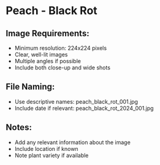# Peach - Black Rot

## Image Requirements:
- Minimum resolution: 224x224 pixels
- Clear, well-lit images
- Multiple angles if possible
- Include both close-up and wide shots

## File Naming:
- Use descriptive names: peach_black_rot_001.jpg
- Include date if relevant: peach_black_rot_2024_001.jpg

## Notes:
- Add any relevant information about the image
- Include location if known
- Note plant variety if available
